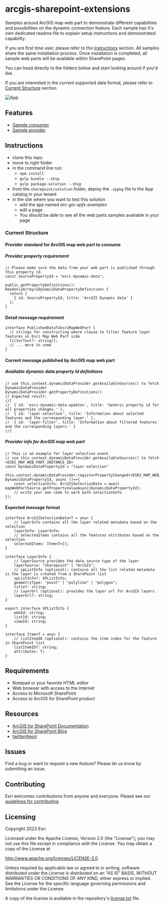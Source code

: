 # arcgis-sharepoint-extensions

Samples around ArcGIS map web part to demonstrate different capabilities and possibilities on the dynamic connection feature. Each sample has it's own dedicated readme file to explain setup instructions and demonstrated capability. 

If you are first time user, please refer to the [instructions](../../#instructions) section. All samples share the same installation process. Once installation is completed, all sample web parts will be available within SharePoint pages.

You can head directly to the folders below and start looking around if you'd like. 

If you are interested in the current supported data format, please refer to [Current Structure](../../#current-structure) section

![App](./arcgis-sharepoint-extensions.gif)

## Features

* [Sample consumer](./src/webparts/sampleConsumer) 
* [Sample provider](./src/webparts/sampleProvider)

## Instructions

* clone this repo
* move to right folder
* in the command line run:
  * `npm install`
  * `gulp bundle --ship`
  * `gulp package-solution --ship`
* from the `sharepoint/solution` folder, deploy the `.sppkg` file to the App catalog in your tenant
* in the site where you want to test this solution
  * add the app named _arc-gis-spfx-examples_
  * edit a page
  * You should be able to see all the web parts samples available in your page

### Current Structure

#### Provider standard for ArcGIS map web part to consume

##### Provider property requirement

```
// Please make sure the data from your web part is published through this property id.
const SourcePropertyId = "esri-dynamic-data";

public getPropertyDefinitions(): ReadonlyArray<IDynamicDataPropertyDefinition> {
  return [
    { id: SourcePropertyId, title: 'ArcGIS Dynamic data' }
  ];
}
```

#### Detail message requirement

```
interface PublishedDataToEsriMapWebPart {
  // strings for constructing where clause to filter feature layer features on Esri Map Web Part side
  filterText?: string[];
  // ... more to come
}
```

#### Current message published by ArcGIS map web part

##### Available dynamic data property Id definitions

```
// use this.context.dynamicDataProvider.getAvailableSources() to fetch DynamicDataProvider
DynamicDataProvider.getPropertyDefinitions()
// Expected result:
//[
//  { id: 'esri-dynamic-data-updates', title: 'Generic property id for all properties changes.' },
//  { id: 'layer-selection', title: 'Information about selected features and the corresponding layer.' },
//  { id: 'layer-filter', title: 'Information about filtered features and the corresponding layers.' }
//]

```

##### Provider info for ArcGIS map web part

```
// This is an example for layer selection event
// use this.context.dynamicDataProvider.getAvailableSources() to fetch <ESRI_MAP_WEB_PART_INSTANCE_ID>
const DynamicDataPropertyId = "layer-selection"

this.context.dynamicDataProvider.registerPropertyChanged(<ESRI_MAP_WEB_PART_INSTANCE_ID>, DynamicDataPropertyId, async ()=>{
    const selectionInfo: ArcGISSelectionData = await mapWebPartSource.getPropertyValueAsync(DynamicDataPropertyId);
    // write your own code to work with selectionInfo
});
```

#### Expected message format

````
interface ArcGISSelectionData<T = any> {
    // layerInfo contains all the layer related metadata based on the selection
    layerInfo: LayerInfo;
    // SelectedItems contains all the features attributes based on the selection
    selectedItems: Item<T>[];
}

interface LayerInfo {
    // layerSource provides the data source type of the layer
    layerSource: "Sharepoint" | "ArcGIS";
    // spListInfo (optional): contains all the list related metadata is the layer is created from a SharePoint list
    spListInfo?: SPListInfo;
    geometryType: "point" | "polyline" | "polygon";
    title?: string;
    // layerUrl (optional): provides the layer url for ArcGIS layers
    layerUrl?: string;
}

export interface SPListInfo {
    webId: string;
    listId: string;
    viewId: string;
}

interface Item<T = any> {
    // listItemID (optional): contains the item index for the feature in SharePoint list
    listItemID?: string;
    attributes: T;
}
````
## Requirements

* Notepad or your favorite HTML editor
* Web browser with access to the Internet
* Access to Microsoft SharePoint
* Access to ArcGIS for SharePoint product

## Resources

* [ArcGIS for SharePoint Documentation](https://doc.arcgis.com/en/sharepoint/latest/use-maps/get-started-with-arcgis-maps.htm)
* [ArcGIS for SharePoint Blog](https://www.esri.com/arcgis-blog/?s=#&products=esri-maps-sharepoint)
* [twitter@esri](http://twitter.com/esri)

## Issues

Find a bug or want to request a new feature?  Please let us know by submitting an issue.

## Contributing

Esri welcomes contributions from anyone and everyone. Please see our [guidelines for contributing](https://github.com/esri/contributing).

## Licensing
Copyright 2023 Esri

Licensed under the Apache License, Version 2.0 (the "License");
you may not use this file except in compliance with the License.
You may obtain a copy of the License at

   http://www.apache.org/licenses/LICENSE-2.0

Unless required by applicable law or agreed to in writing, software
distributed under the License is distributed on an "AS IS" BASIS,
WITHOUT WARRANTIES OR CONDITIONS OF ANY KIND, either express or implied.
See the License for the specific language governing permissions and
limitations under the License.

A copy of the license is available in the repository's [license.txt]( ./license.txt) file.
